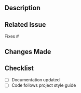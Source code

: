 ## Description
<!-- Briefly describe what this PR does -->

## Related Issue
<!-- Link to the issue this PR resolves, if applicable -->
Fixes #

## Changes Made
<!-- List the main changes made in this PR -->

## Checklist
- [ ] Documentation updated
- [ ] Code follows project style guide

